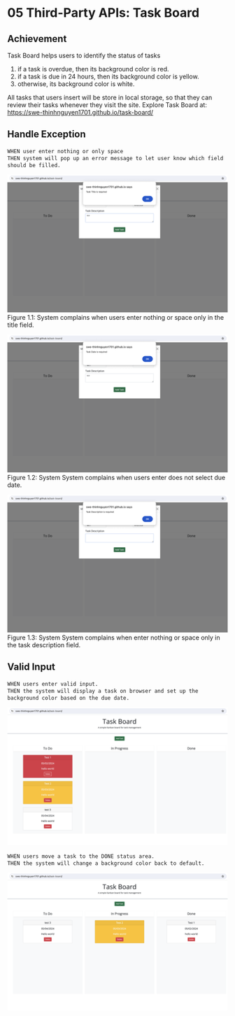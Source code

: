 # 05 Third-Party APIs: Task Board

## Achievement
Task Board helps users to identify the status of tasks
1. if a task is overdue, then its background color is red.
2. if a task is due in 24 hours, then its background color is yellow.
3. otherwise, its background color is white.

All tasks that users insert will be store in local storage, so that they can review their tasks whenever they visit the site.
Explore Task Board at: https://swe-thinhnguyen1701.github.io/task-board/

## Handle Exception

```
WHEN user enter nothing or only space
THEN system will pop up an error message to let user know which field should be filled.
```
![system asks user to enter title](./images/title-required.png)
Figure 1.1: System complains when users enter nothing or space only in the title field.

![system asks user to enter due date](./images/due-date-required.png)
Figure 1.2: System System complains when users enter does not select due date.

![system asks user to enter task description](./images/description-required.png)
Figure 1.3: System System complains when enter nothing or space only in the task description field.

## Valid Input
```
WHEN users enter valid input.
THEN the system will display a task on browser and set up the background color based on the due date.
```
![Users enter valid input](./images/valid-input.png)

```
WHEN users move a task to the DONE status area.
THEN the system will change a background color back to default.
```
![System changes background color back to default](./images/change-background-color.png)